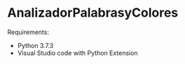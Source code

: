 # AnalizadorPalabrasyColores

Requirements:

- Python 3.7.3
- Visual Studio code with Python Extension
